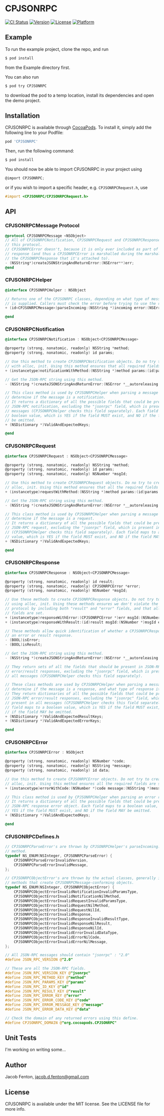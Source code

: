 # CPJSONRPC

[![CI Status](http://img.shields.io/travis/asib/CPJSONRPC.svg?style=flat)](https://travis-ci.org/asib/CPJSONRPC)
[![Version](https://img.shields.io/cocoapods/v/CPJSONRPC.svg?style=flat)](http://cocoapods.org/pods/CPJSONRPC)
[![License](https://img.shields.io/cocoapods/l/CPJSONRPC.svg?style=flat)](http://cocoapods.org/pods/CPJSONRPC)
[![Platform](https://img.shields.io/cocoapods/p/CPJSONRPC.svg?style=flat)](http://cocoapods.org/pods/CPJSONRPC)

## Example

To run the example project, clone the repo, and run

```bash
$ pod install
```

from the Example directory first.

You can also run 

```bash
$ pod try CPJSONRPC
```

to download the pod to a temp location, install its dependencies and open the demo project.

## Installation

CPJSONRPC is available through [CocoaPods](http://cocoapods.org). To install
it, simply add the following line to your Podfile:

```ruby
pod 'CPJSONRPC'
```

Then, run the following command:

```bash
$ pod install
```

You should now be able to import CPJSONRPC in your project using

```objective-c
@import CPJSONRPC;
```

or if you wish to import a specific header, e.g. `CPJSONRPCRequest.h`, use

```objective-c
#import <CPJSONRPC/CPJSONRPCRequest.h>
```

## API

### CPJSONRPCMessage Protocol

```objective-c
@protocol CPJSONRPCMessage <NSObject>
// All of CPJSONRPCNotification, CPJSONRPCRequest and CPJSONRPCResponse implement
// this protocol.
// CPJSONRPCError doesn't, because it is only ever included as part of a JSON-RPC
// response (and thus a CPJSONRPCError is marshalled during the marshalling of
// the CPJSONRPCResponse that it's attached to).
- (NSString*)createJSONStringAndReturnError:(NSError**)err;
@end
```

### CPJSONRPCHelper

```objective-c
@interface CPJSONRPCHelper : NSObject

// Returns one of the CPJSONRPC classes, depending on what type of message
// is supplied. Callers must check the error before trying to use the returned class.
+ (id<CPJSONRPCMessage>)parseIncoming:(NSString *)incoming error:(NSError *__autoreleasing *)err;

@end
```

### CPJSONRPCNotification

```objective-c
@interface CPJSONRPCNotification : NSObject<CPJSONRPCMessage>

@property (strong, nonatomic, readonly) NSString *method;
@property (strong, nonatomic, readonly) id params;

// Use this method to create CPJSONRPCNotification objects. Do no try to create
// with alloc, init. Using this method ensures that all required fields are set.
+ (instancetype)notificationWithMethod:(NSString *)method params:(id)params error:(NSError *__autoreleasing *)err;

// Get the JSON-RPC string using this method.
- (NSString *)createJSONStringAndReturnError:(NSError *__autoreleasing *)err;

// This class method is used by CPJSONRPCHelper when parsing a message to
// determine if the message is a notification.
// It returns a dictionary of all the possible fields that could be present in a
// JSON-RPC notification, excluding the "jsonrpc" field, which is present in all
// messages (CPJSONRPCHelper checks this field separately). Each field maps to a
// boolean value, which is YES if the field MUST exist, and NO if the field MAY
// be omitted.
+ (NSDictionary *)ValidAndExpectedKeys;

@end
```

### CPJSONRPCRequest

```objective-c
@interface CPJSONRPCRequest : NSObject<CPJSONRPCMessage>

@property (strong, nonatomic, readonly) NSString *method;
@property (strong, nonatomic, readonly) id params;
@property (strong, nonatomic, readonly) NSNumber *msgId;

// Use this method to create CPJSONRPCRequest objects. Do no try to create with
// alloc, init. Using this method ensures that all the required fields are set.
+ (instancetype)requestWithMethod:(NSString *)method params:(id)params msgId:(NSNumber *)msgId error:(NSError *__autoreleasing *)err;

// Get the JSON-RPC string using this method.
- (NSString *)createJSONStringAndReturnError:(NSError *__autoreleasing *)err;

// This class method is used by CPJSONRPCHelper when parsing a message to
// determine if the message is a request.
// It returns a dictionary of all the possible fields that could be present in a
// JSON-RPC request, excluding the "jsonrpc" field, which is present in all messages
// (CPJSONRPCHelper checks this field separately). Each field maps to a boolean
// value, which is YES if the field MUST exist, and NO if the field MAY be omitted.
+ (NSDictionary *)ValidAndExpectedKeys;

@end
```

### CPJSONRPCResponse

```objective-c
@interface CPJSONRPCResponse : NSObject<CPJSONRPCMessage>

@property (strong, nonatomic, readonly) id result;
@property (strong, nonatomic, readonly) CPJSONRPCError *error;
@property (strong, nonatomic, readonly) NSNumber *msgId;

// Use these methods to create CPJSONRPCResponse objects. Do not try to create
// using alloc, init. Using these methods ensures we don't violate the JSON-RPC
// protocol by including both "result" and "error" fields, and that all required
// fields are set.
+ (instancetype)responseWithError:(CPJSONRPCError *)err msgId:(NSNumber *)msgId;
+ (instancetype)responseWithResult:(id)result msgId:(NSNumber *)msgId error:(NSError *__autoreleasing *)err;

// These methods allow quick identification of whether a CPJSONRPCResponse is
// an error or result response.
- (BOOL)isError;
- (BOOL)isResult;

// Get the JSON-RPC string using this method.
- (NSString *)createJSONStringAndReturnError:(NSError *__autoreleasing *)err;

// They return sets of all the fields that should be present in JSON-RPC
// error/result responses, excluding the "jsonrpc" field, which is present in
// all messages (CPJSONRPCHelper checks this field separately).

// These class methods are used by CPJSONRPCHelper when parsing a message to
// determine if the message is a response, and what type of response it is.
// They return dictionaries of all the possible fields that could be present in
// JSON-RPC error/result responses, excluding the "jsonrpc" field, which is
// present in all messages (CPJSONRPCHelper checks this field separately). Each
// field maps to a boolean value, which is YES if the field MUST exist, and NO
// if the field MAY be omitted.
+ (NSDictionary *)ValidAndExpectedResultKeys;
+ (NSDictionary *)ValidAndExpectedErrorKeys;

@end
```

### CPJSONRPCError

```objective-c
@interface CPJSONRPCError : NSObject

@property (strong, nonatomic, readonly) NSNumber *code;
@property (strong, nonatomic, readonly) NSString *message;
@property (strong, nonatomic, readonly) id data;

// Use this method to create CPJSONRPCError objects. Do not try to create using
// alloc, init. Using this method ensures all the required fields are set.
+ (instancetype)errorWithCode:(NSNumber *)code message:(NSString *)message data:(id)data error:(NSError *__autoreleasing *)err;

// This class method is used by CPJSONRPCHelper when parsing an error response.
// It returns a dictionary of all the possible fields that could be present in a
// JSON-RPC response error object. Each field maps to a boolean value, which is
// YES if the field MUST exist, and NO if the field MAY be omitted.
+ (NSDictionary *)ValidAndExpectedKeys;

@end
```

### CPJSONRPCDefines.h

```objective-c
// CPJSONRPCParseError's are thrown by CPJSONRPCHelper's parseIncoming:error:
// method.
typedef NS_ENUM(NSInteger, CPJSONRPCParseError) {
    CPJSONRPCParseErrorInvalidVersion,
    CPJSONRPCParseErrorInvalidMessage,
};

// CPJSONRPCObjectError's are thrown by the actual classes, generally in the
// methods that create CPJSONRPCMessage-conforming objects.
typedef NS_ENUM(NSInteger, CPJSONRPCObjectError) {
    CPJSONRPCObjectErrorInvalidNotificationInvalidParamsType,
    CPJSONRPCObjectErrorInvalidNotificationNilMethod,
    CPJSONRPCObjectErrorInvalidRequestInvalidParamsType,
    CPJSONRPCObjectErrorInvalidRequestNilMethod,
    CPJSONRPCObjectErrorInvalidRequestNilId,
    CPJSONRPCObjectErrorInvalidResponse,
    CPJSONRPCObjectErrorInvalidResponseInvalidResultType,
    CPJSONRPCObjectErrorInvalidResponseNilResult,
    CPJSONRPCObjectErrorInvalidResponseNilId,
    CPJSONRPCObjectErrorInvalidErrorInvalidDataType,
    CPJSONRPCObjectErrorInvalidErrorNilCode,
    CPJSONRPCObjectErrorInvalidErrorNilMessage,
};

// All JSON-RPC messages should contain "jsonrpc" : "2.0"
#define JSON_RPC_VERSION @"2.0"

// These are all the JSON-RPC fields.
#define JSON_RPC_VERSION_KEY @"jsonrpc"
#define JSON_RPC_METHOD_KEY @"method"
#define JSON_RPC_PARAMS_KEY @"params"
#define JSON_RPC_ID_KEY @"id"
#define JSON_RPC_RESULT_KEY @"result"
#define JSON_RPC_ERROR_KEY @"error"
#define JSON_RPC_ERROR_CODE_KEY @"code"
#define JSON_RPC_ERROR_MESSAGE_KEY @"message"
#define JSON_RPC_ERROR_DATA_KEY @"data"

// Check the domain of any returned errors using this define.
#define CPJSONRPC_DOMAIN @"org.cocoapods.CPJSONRPC"
```

## Unit Tests

I'm working on writing some...

## Author

Jacob Fenton, jacob.d.fenton@gmail.com

## License

CPJSONRPC is available under the MIT license. See the LICENSE file for more info.
